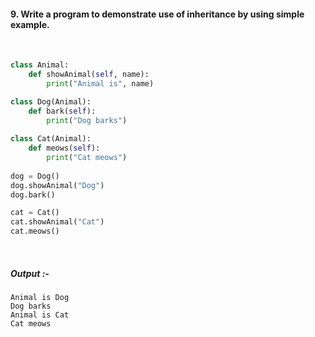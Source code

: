 #### 9. Write a program to demonstrate use of inheritance by using simple example.

<br>

```py
class Animal:
    def showAnimal(self, name):
        print("Animal is", name)

class Dog(Animal):
    def bark(self):
        print("Dog barks")
        
class Cat(Animal):
    def meows(self):
        print("Cat meows")
        
dog = Dog()
dog.showAnimal("Dog")
dog.bark()

cat = Cat()
cat.showAnimal("Cat")
cat.meows()
```

<br>

##### *Output* :-

```
Animal is Dog
Dog barks
Animal is Cat
Cat meows
```
